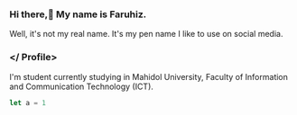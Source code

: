 ### Hi there,👋 My name is Faruhiz. 
Well, it's not my real name. It's my pen name I like to use on social media.
### </ Profile>
I'm student currently studying in Mahidol University, Faculty of Information and Communication Technology (ICT).
```js
let a = 1
```
